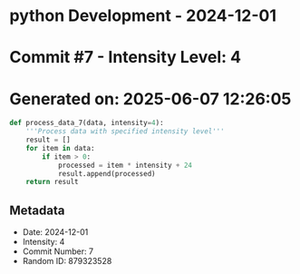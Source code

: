 ﻿# python Development - 2024-12-01
# Commit #7 - Intensity Level: 4
# Generated on: 2025-06-07 12:26:05
```python
def process_data_7(data, intensity=4):
    '''Process data with specified intensity level'''
    result = []
    for item in data:
        if item > 0:
            processed = item * intensity + 24
            result.append(processed)
    return result
```
## Metadata
- Date: 2024-12-01
- Intensity: 4
- Commit Number: 7
- Random ID: 879323528
